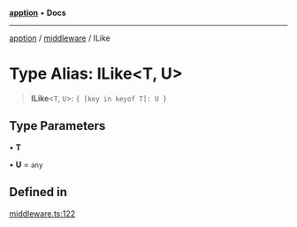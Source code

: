[**apption**](../../README.md) • **Docs**

***

[apption](../../modules.md) / [middleware](../README.md) / ILike

# Type Alias: ILike\<T, U\>

> **ILike**\<`T`, `U`\>: `{ [key in keyof T]: U }`

## Type Parameters

• **T**

• **U** = `any`

## Defined in

[middleware.ts:122](https://github.com/mksunny1/apption/blob/76ef749a5be7d197c14269d0b969e6bfc0fc29cb/src/middleware.ts#L122)
